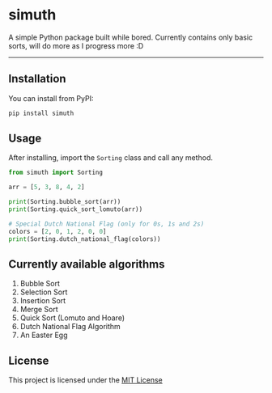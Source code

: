 # simuth

A simple Python package built while bored.
Currently contains only basic sorts, will do more as I progress more :D

---

## Installation

You can install from PyPI:

```bash
pip install simuth
```

## Usage
After installing, import the `Sorting` class and call any method.

```python
from simuth import Sorting

arr = [5, 3, 8, 4, 2]

print(Sorting.bubble_sort(arr))
print(Sorting.quick_sort_lomuto(arr))

# Special Dutch National Flag (only for 0s, 1s and 2s)
colors = [2, 0, 1, 2, 0, 0]
print(Sorting.dutch_national_flag(colors)) 
```

## Currently available algorithms
1. Bubble Sort
2. Selection Sort
3. Insertion Sort
4. Merge Sort
5. Quick Sort (Lomuto and Hoare)
6. Dutch National Flag Algorithm
7. An Easter Egg

## License
This project is licensed under the [MIT License](LICENSE)